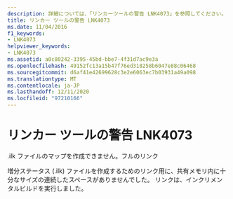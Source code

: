 ```yaml
---
description: 詳細については、「リンカーツールの警告 LNK4073」を参照してください。
title: リンカー ツールの警告 LNK4073
ms.date: 11/04/2016
f1_keywords:
- LNK4073
helpviewer_keywords:
- LNK4073
ms.assetid: a0c80242-3395-45bd-bbe7-4f31d7ac9e3a
ms.openlocfilehash: 49152fc13a15b47f76ed318258b6047e88c06468
ms.sourcegitcommit: d6af41e42699628c3e2e6063ec7b03931a49a098
ms.translationtype: MT
ms.contentlocale: ja-JP
ms.lasthandoff: 12/11/2020
ms.locfileid: "97210166"
---
```

# <a name="linker-tools-warning-lnk4073"></a>リンカー ツールの警告 LNK4073

.ilk ファイルのマップを作成できません。フルのリンク

増分ステータス (.ilk) ファイルを作成するためのリンク用に、共有メモリ内に十分なサイズの連続したスペースがありませんでした。 リンクは、インクリメンタルビルドを実行しました。
